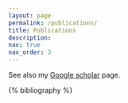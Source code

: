 ```yaml
---
layout: page
permalink: /publications/
title: Publications
description: 
nav: true
nav_order: 3
---
```

See also my <a href="https://scholar.google.com/citations?user=dyXX1EgAAAAJ&hl=en">Google scholar</a> page.

<!-- _pages/publications.md -->
<div class="publications">

{% bibliography %}

</div>

